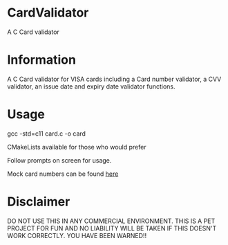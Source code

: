 # CardValidator
A C Card validator

# Information

A C Card validator for VISA cards including a Card number validator, a CVV validator, an issue date and expiry date validator functions.


# Usage

gcc -std=c11 card.c -o card

CMakeLists available for those who would prefer

Follow prompts on screen for usage.

Mock card numbers can be found <a href="https://www.freeformatter.com/credit-card-number-generator-validator.html">here</a>


# Disclaimer

DO NOT USE THIS IN ANY COMMERCIAL ENVIRONMENT. THIS IS A PET PROJECT FOR FUN AND NO LIABILITY WILL BE TAKEN IF THIS DOESN'T WORK CORRECTLY. YOU HAVE BEEN WARNED!!

